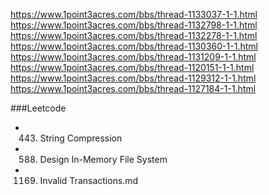 https://www.1point3acres.com/bbs/thread-1133037-1-1.html
https://www.1point3acres.com/bbs/thread-1132798-1-1.html
https://www.1point3acres.com/bbs/thread-1132278-1-1.html
https://www.1point3acres.com/bbs/thread-1130360-1-1.html
https://www.1point3acres.com/bbs/thread-1131209-1-1.html
https://www.1point3acres.com/bbs/thread-1120151-1-1.html
https://www.1point3acres.com/bbs/thread-1129312-1-1.html
https://www.1point3acres.com/bbs/thread-1127184-1-1.html


###Leetcode
* 443. String Compression
* 588. Design In-Memory File System
* 1169. Invalid Transactions.md
